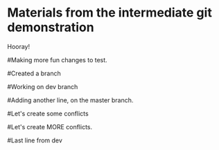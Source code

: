 # Materials from the intermediate git demonstration

Hooray!

#Making more fun changes to test.

#Created a branch

#Working on dev branch

#Adding another line, on the master branch.

#Let's create some conflicts

#Let's create MORE conflicts.

#Last line from dev
